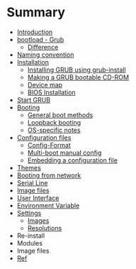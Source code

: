 # Summary

* [Introduction](README.md)
* [bootload - Grub](bootload---grub.md)
  * [Difference](difference.md)
* [Naming convention](naming-convention.md)
* [Installation](installation.md)
  * [Installing GRUB using grub-install](installing-grub-using-grub-install.md)
  * [Making a GRUB bootable CD-ROM](making-a-grub-bootable-cd-rom.md)
  * [Device map](device-map.md)
  * [BIOS Installation](bios-installation.md)
* [Start GRUB](start-grub.md)
* [Booting](booting.md)
  * [General boot methods](general-boot-methods.md)
  * [Loopback booting](loopback-booting.md)
  * [OS-specific notes](os-specific-notes.md)
* [Configuration files](configuration-files.md)
  * [Config-Format](config-format.md)
  * [Multi-boot manual config](multi-boot-manual-config.md)
  * [Embedding a configuration file](embedding-a-configuration-file.md)
* [Themes](themes.md)
* [Booting from network](booting-from-network.md)
* [Serial Line](serial-line.md)
* [Image files](image-files.md)
* [User Interface](user-interface.md)
* [Environment Variable](environment-variable.md)
* [Settings](settings.md)
  * [Images](images.md)
  * [Resolutions](resolutions.md)
* Re-install
* Modules
* Image files
* [Ref](ref.md)

